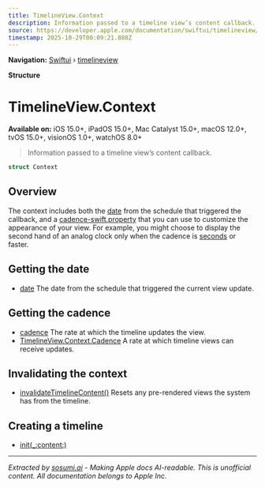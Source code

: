 ```yaml
---
title: TimelineView.Context
description: Information passed to a timeline view’s content callback.
source: https://developer.apple.com/documentation/swiftui/timelineview/context
timestamp: 2025-10-29T00:09:21.880Z
---
```


**Navigation:** [Swiftui](/documentation/swiftui) › [timelineview](/documentation/swiftui/timelineview)

**Structure**

# TimelineView.Context

**Available on:** iOS 15.0+, iPadOS 15.0+, Mac Catalyst 15.0+, macOS 12.0+, tvOS 15.0+, visionOS 1.0+, watchOS 8.0+

> Information passed to a timeline view’s content callback.

```swift
struct Context
```

## Overview

The context includes both the [date](/documentation/swiftui/timelineview/context/date) from the schedule that triggered the callback, and a [cadence-swift.property](/documentation/swiftui/timelineview/context/cadence-swift.property) that you can use to customize the appearance of your view. For example, you might choose to display the second hand of an analog clock only when the cadence is [seconds](/documentation/swiftui/timelineview/context/cadence-swift.enum/seconds) or faster.

## Getting the date

- [date](/documentation/swiftui/timelineview/context/date) The date from the schedule that triggered the current view update.

## Getting the cadence

- [cadence](/documentation/swiftui/timelineview/context/cadence-swift.property) The rate at which the timeline updates the view.
- [TimelineView.Context.Cadence](/documentation/swiftui/timelineview/context/cadence-swift.enum) A rate at which timeline views can receive updates.

## Invalidating the context

- [invalidateTimelineContent()](/documentation/swiftui/timelineview/context/invalidatetimelinecontent()) Resets any pre-rendered views the system has from the timeline.

## Creating a timeline

- [init(_:content:)](/documentation/swiftui/timelineview/init(_:content:)-1mlmj)

---

*Extracted by [sosumi.ai](https://sosumi.ai) - Making Apple docs AI-readable.*
*This is unofficial content. All documentation belongs to Apple Inc.*
